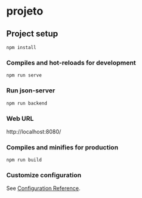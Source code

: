 # projeto

## Project setup
```
npm install
```

### Compiles and hot-reloads for development
```
npm run serve
```
### Run json-server 
```
npm run backend
```

### Web URL
http://localhost:8080/

### Compiles and minifies for production
```
npm run build
```

### Customize configuration
See [Configuration Reference](https://cli.vuejs.org/config/).
